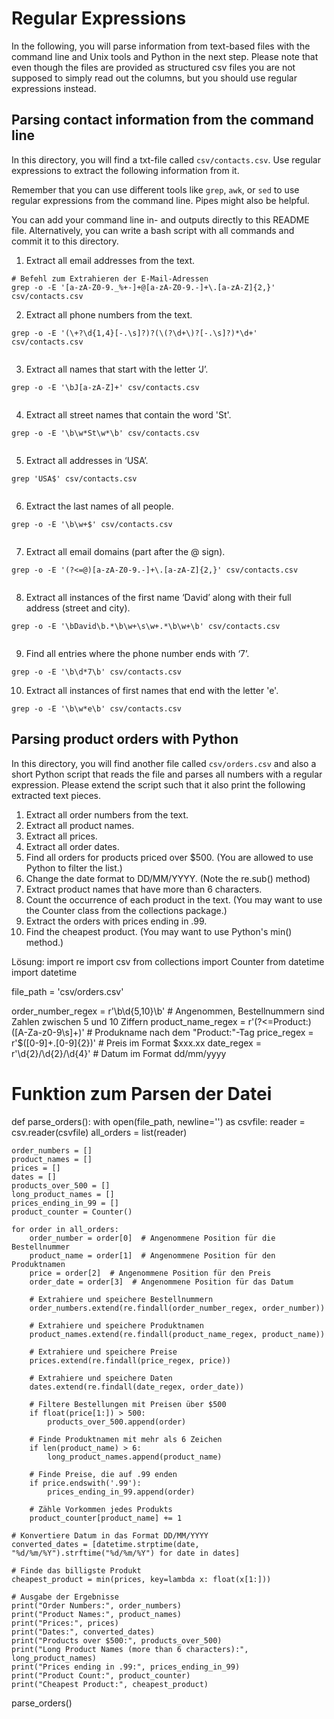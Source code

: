 # Regular Expressions

In the following, you will parse information from text-based files with the command line and Unix tools and Python in the next step. Please note that even though the files are provided as structured csv files you are not supposed to simply read out the columns, but you should use regular expressions instead.

## Parsing contact information from the command line

In this directory, you will find a txt-file called `csv/contacts.csv`. Use regular expressions to extract the following information from it.

Remember that you can use different tools like `grep`, `awk`, or `sed` to use regular expressions from the command line. Pipes might also be helpful. 

You can add your command line in- and outputs directly to this README file. Alternatively, you can write a bash script with all commands and commit it to this directory.

1. Extract all email addresses from the text.
```
# Befehl zum Extrahieren der E-Mail-Adressen
grep -o -E '[a-zA-Z0-9._%+-]+@[a-zA-Z0-9.-]+\.[a-zA-Z]{2,}' csv/contacts.csv

``` 
2. Extract all phone numbers from the text.
```
grep -o -E '(\+?\d{1,4}[-.\s]?)?(\(?\d+\)?[-.\s]?)*\d+' csv/contacts.csv


``` 
3. Extract all names that start with the letter ‘J’.
```
grep -o -E '\bJ[a-zA-Z]+' csv/contacts.csv


``` 
4. Extract all street names that contain the word 'St'.
```
grep -o -E '\b\w*St\w*\b' csv/contacts.csv


``` 
5. Extract all addresses in ‘USA’.
```
grep 'USA$' csv/contacts.csv


``` 
6. Extract the last names of all people.
```
grep -o -E '\b\w+$' csv/contacts.csv


``` 
7. Extract all email domains (part after the @ sign).
```
grep -o -E '(?<=@)[a-zA-Z0-9.-]+\.[a-zA-Z]{2,}' csv/contacts.csv


``` 
8.	Extract all instances of the first name ‘David’ along with their full address (street and city).
```
grep -o -E '\bDavid\b.*\b\w+\s\w+.*\b\w+\b' csv/contacts.csv


``` 
9.	Find all entries where the phone number ends with ‘7’.
``` 
grep -o -E '\b\d*7\b' csv/contacts.csv

``` 
10.	Extract all instances of first names that end with the letter 'e'.
``` 
grep -o -E '\b\w*e\b' csv/contacts.csv

``` 

## Parsing product orders with Python

In this directory, you will find another file called `csv/orders.csv` and also a short Python script that reads the file and parses all numbers with a regular expression. Please extend the script such that it also print the following extracted text pieces.

1.	Extract all order numbers from the text. 
2.	Extract all product names.
3.	Extract all prices.
4.	Extract all order dates.
5.	Find all orders for products priced over $500. (You are allowed to use Python to filter the list.)
6.	Change the date format to DD/MM/YYYY. (Note the re.sub() method)
7.	Extract product names that have more than 6 characters.
8.	Count the occurrence of each product in the text. (You may want to use the Counter class from the collections package.)
9.	Extract the orders with prices ending in .99.
10.	Find the cheapest product. (You may want to use Python's min() method.)

Lösung: 
import re
import csv
from collections import Counter
from datetime import datetime

file_path = 'csv/orders.csv'

order_number_regex = r'\b\d{5,10}\b'  # Angenommen, Bestellnummern sind Zahlen zwischen 5 und 10 Ziffern
product_name_regex = r'(?<=Product:)([A-Za-z0-9\s]+)'  # Produkname nach dem "Product:"-Tag
price_regex = r'\$([0-9]+\.[0-9]{2})'  # Preis im Format $xxx.xx
date_regex = r'\d{2}/\d{2}/\d{4}'  # Datum im Format dd/mm/yyyy

# Funktion zum Parsen der Datei
def parse_orders():
    with open(file_path, newline='') as csvfile:
        reader = csv.reader(csvfile)
        all_orders = list(reader)
    
    order_numbers = []
    product_names = []
    prices = []
    dates = []
    products_over_500 = []
    long_product_names = []
    prices_ending_in_99 = []
    product_counter = Counter()

    for order in all_orders:
        order_number = order[0]  # Angenommene Position für die Bestellnummer
        product_name = order[1]  # Angenommene Position für den Produktnamen
        price = order[2]  # Angenommene Position für den Preis
        order_date = order[3]  # Angenommene Position für das Datum
        
        # Extrahiere und speichere Bestellnummern
        order_numbers.extend(re.findall(order_number_regex, order_number))
        
        # Extrahiere und speichere Produktnamen
        product_names.extend(re.findall(product_name_regex, product_name))
        
        # Extrahiere und speichere Preise
        prices.extend(re.findall(price_regex, price))
        
        # Extrahiere und speichere Daten
        dates.extend(re.findall(date_regex, order_date))
        
        # Filtere Bestellungen mit Preisen über $500
        if float(price[1:]) > 500:
            products_over_500.append(order)
        
        # Finde Produktnamen mit mehr als 6 Zeichen
        if len(product_name) > 6:
            long_product_names.append(product_name)
        
        # Finde Preise, die auf .99 enden
        if price.endswith('.99'):
            prices_ending_in_99.append(order)
        
        # Zähle Vorkommen jedes Produkts
        product_counter[product_name] += 1
    
    # Konvertiere Datum in das Format DD/MM/YYYY
    converted_dates = [datetime.strptime(date, "%d/%m/%Y").strftime("%d/%m/%Y") for date in dates]

    # Finde das billigste Produkt
    cheapest_product = min(prices, key=lambda x: float(x[1:]))
    
    # Ausgabe der Ergebnisse
    print("Order Numbers:", order_numbers)
    print("Product Names:", product_names)
    print("Prices:", prices)
    print("Dates:", converted_dates)
    print("Products over $500:", products_over_500)
    print("Long Product Names (more than 6 characters):", long_product_names)
    print("Prices ending in .99:", prices_ending_in_99)
    print("Product Count:", product_counter)
    print("Cheapest Product:", cheapest_product)

parse_orders()


